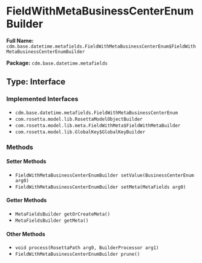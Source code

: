 # FieldWithMetaBusinessCenterEnumBuilder

**Full Name:** `cdm.base.datetime.metafields.FieldWithMetaBusinessCenterEnum$FieldWithMetaBusinessCenterEnumBuilder`

**Package:** `cdm.base.datetime.metafields`

## Type: Interface

### Implemented Interfaces

- `cdm.base.datetime.metafields.FieldWithMetaBusinessCenterEnum`
- `com.rosetta.model.lib.RosettaModelObjectBuilder`
- `com.rosetta.model.lib.meta.FieldWithMeta$FieldWithMetaBuilder`
- `com.rosetta.model.lib.GlobalKey$GlobalKeyBuilder`

### Methods

#### Setter Methods

- `FieldWithMetaBusinessCenterEnumBuilder setValue(BusinessCenterEnum arg0)`
- `FieldWithMetaBusinessCenterEnumBuilder setMeta(MetaFields arg0)`

#### Getter Methods

- `MetaFieldsBuilder getOrCreateMeta()`
- `MetaFieldsBuilder getMeta()`

#### Other Methods

- `void process(RosettaPath arg0, BuilderProcessor arg1)`
- `FieldWithMetaBusinessCenterEnumBuilder prune()`

